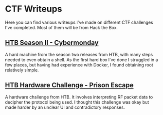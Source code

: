 # CTF Writeups
Here you can find various writeups I've made on different CTF challenges I've completed. Most of them will be from Hack the Box.

## [HTB Season II - Cybermonday](/writeups/machines/htb-cybermonday/1-initial-enumeration)
A hard machine from the season two releases from HTB, with many steps needed to even obtain a shell. As the first hard box I've done I struggled in a few places, but having had experience with Docker, I found obtaining root relatively simple.

<!-- ## [HTB Season II - Keeper](/writeups/htb-keeper)
A machine from the season two releases from HTB. A Linux machine that involves a ticketing system and a Keepass exploit. An easy start to seasonal challenges. -->
## [HTB Hardware Challenge - Prison Escape](/writeups/challenges/htb-prison-escape)
A hardware challenge from HTB. It involves interpreting RF packet data to decipher the protocol being used. I thought this challenge was okay but made harder by an unclear UI and contradictory responses.
